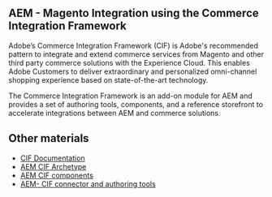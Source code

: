 ## AEM - Magento Integration using the Commerce Integration Framework

Adobe’s Commerce Integration Framework (CIF) is Adobe's recommended pattern to integrate and extend commerce services from Magento and other third party commerce solutions with the Experience Cloud. This enables Adobe Customers to deliver extraordinary and personalized omni-channel shopping experience based on state-of-the-art technology.

The Commerce Integration Framework is an add-on module for AEM and provides a set of authoring tools, components, and a reference storefront to accelerate integrations between AEM and commerce solutions.

<!-- QUICKSTART_INSTRUCTIONS -->

<!-- CLOUD-SERVICE_INSTRUCTIONS -->

<!-- 65_INSTRUCTIONS -->

## Other materials

- [CIF Documentation](https://www.adobe.io/apis/experiencecloud/commerce-integration-framework/integrations.html#!AdobeDocs/commerce-cif-documentation/master/integrations/01-CIF.md)
- [AEM CIF Archetype](https://github.com/adobe/aem-cif-project-archetype)
- [AEM CIF components](https://github.com/adobe/aem-core-cif-components)
- [AEM- CIF connector and authoring tools](https://github.com/adobe/commerce-cif-connector)